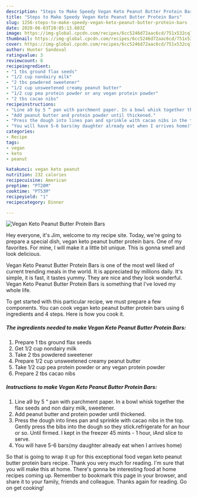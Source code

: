 ```yaml
---
description: "Steps to Make Speedy Vegan Keto Peanut Butter Protein Bars"
title: "Steps to Make Speedy Vegan Keto Peanut Butter Protein Bars"
slug: 1256-steps-to-make-speedy-vegan-keto-peanut-butter-protein-bars
date: 2020-06-03T20:05:13.603Z
image: https://img-global.cpcdn.com/recipes/6cc5246d72aac6cd/751x532cq70/vegan-keto-peanut-butter-protein-bars-recipe-main-photo.jpg
thumbnail: https://img-global.cpcdn.com/recipes/6cc5246d72aac6cd/751x532cq70/vegan-keto-peanut-butter-protein-bars-recipe-main-photo.jpg
cover: https://img-global.cpcdn.com/recipes/6cc5246d72aac6cd/751x532cq70/vegan-keto-peanut-butter-protein-bars-recipe-main-photo.jpg
author: Hunter Sandoval
ratingvalue: 3
reviewcount: 8
recipeingredient:
- "1 tbs ground flax seeds"
- "1/2 cup nondairy milk"
- "2 tbs powdered sweetener"
- "1/2 cup unsweetened creamy peanut butter"
- "1/2 cup pea protein powder or any vegan protein powder"
- "2 tbs cacao nibs"
recipeinstructions:
- "Line a9 by 5 “ pan with parchment paper. In a bowl whisk together the flax seeds and non dairy milk, sweetener."
- "Add peanut butter and protein powder until thickened."
- "Press the dough into lines pan and sprinkle with cacao nibs in the top. Gently press the bibs into the dough so they stick.refrigerate for an hour or so. Until firmed. I kept in the freezer 45 mints - 1 hour, iAnd slice to serve."
- "You will have 5-6 bars(my daughter already eat when I arrives home)"
categories:
- Recipe
tags:
- vegan
- keto
- peanut

katakunci: vegan keto peanut 
nutrition: 232 calories
recipecuisine: American
preptime: "PT20M"
cooktime: "PT53M"
recipeyield: "1"
recipecategory: Dinner

---
```



![Vegan Keto Peanut Butter Protein Bars](https://img-global.cpcdn.com/recipes/6cc5246d72aac6cd/751x532cq70/vegan-keto-peanut-butter-protein-bars-recipe-main-photo.jpg)

Hey everyone, it's Jim, welcome to my recipe site. Today, we're going to prepare a special dish, vegan keto peanut butter protein bars. One of my favorites. For mine, I will make it a little bit unique. This is gonna smell and look delicious.

Vegan Keto Peanut Butter Protein Bars is one of the most well liked of current trending meals in the world. It is appreciated by millions daily. It's simple, it is fast, it tastes yummy. They are nice and they look wonderful. Vegan Keto Peanut Butter Protein Bars is something that I've loved my whole life.




To get started with this particular recipe, we must prepare a few components. You can cook vegan keto peanut butter protein bars using 6 ingredients and 4 steps. Here is how you cook it.

<!--inarticleads1-->

##### The ingredients needed to make Vegan Keto Peanut Butter Protein Bars:

1. Prepare 1 tbs ground flax seeds
1. Get 1/2 cup nondairy milk
1. Take 2 tbs powdered sweetener
1. Prepare 1/2 cup unsweetened creamy peanut butter
1. Take 1/2 cup pea protein powder or any vegan protein powder
1. Prepare 2 tbs cacao nibs




<!--inarticleads2-->

##### Instructions to make Vegan Keto Peanut Butter Protein Bars:

1. Line a9 by 5 “ pan with parchment paper. In a bowl whisk together the flax seeds and non dairy milk, sweetener.
1. Add peanut butter and protein powder until thickened.
1. Press the dough into lines pan and sprinkle with cacao nibs in the top. Gently press the bibs into the dough so they stick.refrigerate for an hour or so. Until firmed. I kept in the freezer 45 mints - 1 hour, iAnd slice to serve.
1. You will have 5-6 bars(my daughter already eat when I arrives home)




So that is going to wrap it up for this exceptional food vegan keto peanut butter protein bars recipe. Thank you very much for reading. I'm sure that you will make this at home. There's gonna be interesting food at home recipes coming up. Remember to bookmark this page in your browser, and share it to your family, friends and colleague. Thanks again for reading. Go on get cooking!
